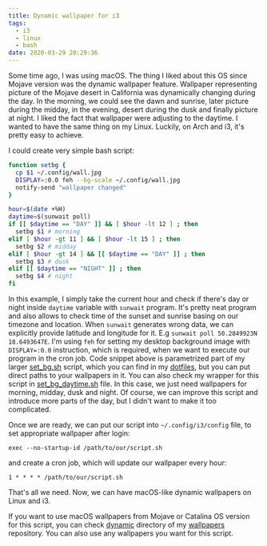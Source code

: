 ```yaml
---
title: Dynamic wallpaper for i3
tags:
  - i3
  - linux
  - bash
date: 2020-03-29 20:29:36
---
```


Some time ago, I was using macOS. The thing I liked about this OS since Mojave version was the dynamic wallpaper feature. Wallpaper representing picture of the Mojave desert in California was dynamically changing during the day. In the morning, we could see the dawn and sunrise, later picture during the midday, in the evening, desert during the dusk and finally picture at night. I liked the fact that wallpaper were adjusting to the daytime. I wanted to have the same thing on my Linux. Luckily, on Arch and i3, it's pretty easy to achieve.

I could create very simple bash script:

```bash
function setbg {
  cp $1 ~/.config/wall.jpg
  DISPLAY=:0.0 feh --bg-scale ~/.config/wall.jpg
  notify-send "wallpaper changed"
}

hour=$(date +%H)
daytime=$(sunwait poll)
if [[ $daytime == "DAY" ]] && [ $hour -lt 12 ] ; then
  setbg $1 # morning
elif [ $hour -gt 11 ] && [ $hour -lt 15 ] ; then
  setbg $2 # midday
elif [ $hour -gt 14 ] && [[ $daytime == "DAY" ]] ; then
  setbg $3 # dusk
elif [[ $daytime == "NIGHT" ]] ; then
  setbg $4 # night
fi
```

In this example, I simply take the current hour and check if there's day or night inside `daytime` variable with `sunwait` program. It's pretty neat program and also allows to check time of the sunset and sunrise basing on our timezone and location. When `sunwait` generates wrong data, we can explicitly provide latitude and longitude for it. E.g `sunwait poll 50.2849923N 18.6493647E`. I'm using `feh` for setting my desktop background image with `DISPLAY=:0.0` instruction, which is required, when we want to execute our program in the cron job. Code snippet above is parametrized part of my larger [set_bg.sh](https://github.com/pwittchen/dotfiles/blob/master/.scripts/set_bg.sh) script, which you can find in my [dotfiles](https://github.com/pwittchen/dotfiles), but you can put direct paths to your wallpapers in it. You can also check my wrapper for this script in [set_bg_daytime.sh](https://github.com/pwittchen/dotfiles/blob/master/.scripts/set_bg_daytime.sh) file. In this case, we just need wallpapers for morning, midday, dusk and night. Of course, we can improve this script and introduce more parts of the day, but I didn't want to make it too complicated.

Once we are ready, we can put our script into `~/.config/i3/config` file, to set appropriate wallpaper after login:

```
exec --no-startup-id /path/to/our/script.sh
```

and create a cron job, which will update our wallpaper every hour:

```
1 * * * * /path/to/our/script.sh
```

That's all we need. Now, we can have macOS-like dynamic wallpapers on Linux and i3.

If you want to use macOS wallpapers from Mojave or Catalina OS version for this script, you can check [dynamic](https://github.com/pwittchen/wallpapers/tree/master/dynamic) directory of my [wallpapers](https://github.com/pwittchen/wallpapers) repository. You can also use any wallpapers you want for this script.
